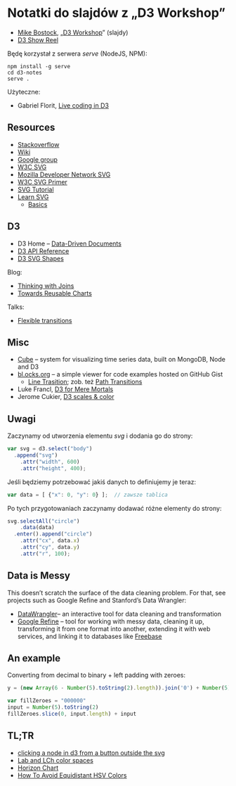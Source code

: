 # Notatki do slajdów z „D3 Workshop”

* [Mike Bostock](http://bost.ocks.org/mike/), „[D3 Workshop](http://bost.ocks.org/mike/d3/workshop/)” (slajdy)
* [D3 Show Reel](http://bl.ocks.org/1256572)

Będę korzystał z serwera *serve* (NodeJS, NPM):

    npm install -g serve
    cd d3-notes
    serve .

Użyteczne:

* Gabriel Florit, [Live coding in D3](http://gabrielflor.it/blog-water)


## Resources

* [Stackoverflow](http://stackoverflow.com/questions/tagged/d3.js)
* [Wiki](https://github.com/mbostock/d3/wiki)
* [Google group](https://groups.google.com/group/d3-js)
* [W3C SVG](http://www.w3.org/TR/SVG/)
* [Mozilla Developer Network SVG](https://developer.mozilla.org/en/SVG)
* [W3C SVG Primer](http://www.w3.org/Graphics/SVG/IG/resources/svgprimer.html)
* [SVG Tutorial](http://www.w3schools.com/svg/default.asp)
* [Learn SVG](http://www.learnsvg.com/)
  - [Basics](http://www.learnsvg.com/tutorials/tutorialBasics/)


## D3

* D3 Home – [Data-Driven Documents](http://mbostock.github.com/d3/)
* [D3 API Reference](https://github.com/mbostock/d3/wiki/API-Reference)
* [D3 SVG Shapes](https://github.com/mbostock/d3/wiki/SVG-Shapes)

Blog:

* [Thinking with Joins](http://bost.ocks.org/mike/join/)
* [Towards Reusable Charts](http://bost.ocks.org/mike/chart/)

Talks:

* [Flexible transitions](http://mbostock.github.com/d3/talk/20111116/transitions.html)


## Misc

* [Cube](http://square.github.com/cube/) –
  system for visualizing time series data, built on MongoDB, Node and D3
* [bl.ocks.org](http://bl.ocks.org/) –
  a simple viewer for code examples hosted on GitHub Gist
  - [Line Trasition](http://bl.ocks.org/1643051);
  zob. też [Path Transitions](http://bost.ocks.org/mike/path/)
* Luke Francl,
  [D3 for Mere Mortals](http://www.recursion.org/d3-for-mere-mortals/)
* Jerome Cukier,
  [D3 scales & color](http://www.jeromecukier.net/blog/2011/08/11/d3-scales-and-color/)


## Uwagi

Zaczynamy od utworzenia elementu *svg* i dodania go do strony:

```javascript
var svg = d3.select("body")
  .append("svg")
    .attr("width", 600)
    .attr("height", 400);
```
Jeśli będziemy potrzebować jakiś danych to definiujemy je teraz:

```javascript
var data = [ {"x": 0, "y": 0} ];  // zawsze tablica
```

Po tych przygotowaniach zaczynamy dodawać różne elementy do strony:

```javascript
svg.selectAll("circle")
    .data(data)
  .enter().append("circle")
    .attr("cx", data.x)
    .attr("cy", data.y)
    .attr("r", 100);
```


## Data is Messy

This doesn’t scratch the surface of the data cleaning problem. For
that, see projects such as Google Refine and Stanford’s Data Wrangler:

* [DataWrangler](http://vis.stanford.edu/wrangler/)–
  an interactive tool for data cleaning and transformation
* [Google Refine](http://code.google.com/p/google-refine/) –
  tool for working with messy data, cleaning it up, transforming it
  from one format into another, extending it with web services, and
  linking it to databases like [Freebase](http://www.freebase.com/)


## An example

Converting from decimal to binary + left padding with zeroes:

```javascript
y = (new Array(6 - Number(5).toString(2).length)).join('0') + Number(5).toString(2)

var fillZeroes = "000000"
input = Number(5).toString(2)
fillZeroes.slice(0, input.length) + input
```

## TL;TR

* [clicking a node in d3 from a button outside the svg](http://stackoverflow.com/questions/11206015/clicking-a-node-in-d3-from-a-button-outside-the-svg/11211391#11211391)
* [Lab and LCh color spaces](http://bl.ocks.org/3014589)
* [Horizon Chart](http://bl.ocks.org/1483226)
* [How To Avoid Equidistant HSV Colors](http://vis4.net/blog/posts/avoid-equidistant-hsv-colors/)

